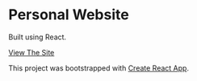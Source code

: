 # Personal Website

Built using React.

[View The Site](https://jonathankerr.github.io/Reactpages/)



This project was bootstrapped with [Create React App](https://findjonathan.com).
